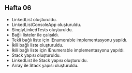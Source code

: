 ## Hafta 06
* LinkedList oluşturuldu.
* LinkedListConsoleApp oluşturuldu.
* SinglyLinkedTests oluşturuldu.
* Bağlı listeler ile çalışıldı.
* Tekli bağlı liste için IEnumerable implementasyonu yapıldı.
* İkili bağlı liste oluşturuldu.
* İkili bağlı liste için IEnumerable implementasyonu yapıldı.
* Stack yapısı oluşturuldu.
* LinkedList ile Stack yapısı oluşturuldu.
* Array ile Stack yapısı oluşturuldu.
